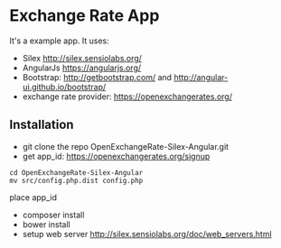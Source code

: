 Exchange Rate App
================

It's a example app.
It uses:
* Silex http://silex.sensiolabs.org/
* AngularJs  https://angularjs.org/
* Bootstrap: http://getbootstrap.com/ and http://angular-ui.github.io/bootstrap/
* exchange rate provider: https://openexchangerates.org/

Installation
------------
* git clone the repo OpenExchangeRate-Silex-Angular.git
* get app_id: https://openexchangerates.org/signup
```
cd OpenExchangeRate-Silex-Angular
mv src/config.php.dist config.php
```
place app_id

* composer install
* bower install
* setup web server  http://silex.sensiolabs.org/doc/web_servers.html